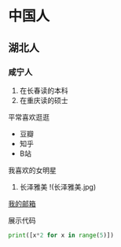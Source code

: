 # 中国人

## 湖北人

### 咸宁人

1. 在长春读的本科
2. 在重庆读的硕士

平常喜欢逛逛

* 豆瓣
* 知乎
* B站

我喜欢的女明星

1. 长泽雅美
!(长泽雅美.jpg)


[我的邮箱](123456@qq.com)

展示代码

```python
print([x*2 for x in range(5)])
```
